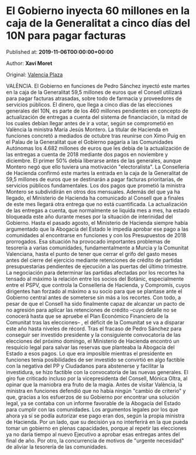 
# El Gobierno inyecta 60 millones en la caja de la Generalitat a cinco días del 10N para pagar facturas

Published at: **2019-11-06T00:00:00+00:00**

Author: **Xavi Moret**

Original: [Valencia Plaza](https://valenciaplaza.com/el-gobierno-inyecta-60-millones-en-la-caja-de-la-generalitat-a-cinco-dias-del-10n-para-pagar-facturas)

VALÈNCIA. El Gobierno en funciones de Pedro Sánchez inyectó este martes en la caja de la Generalitat 59,5 millones de euros que el Consell utilizará para pagar facturas atrasadas, sobre todo de farmacia y proveedores de servicios públicos. El dinero, que llega a cinco días de las elecciones generales del 10N, es parte de los 460 millones pendientes en concepto de actualización de entregas a cuenta del sistema de financiación, la mitad de los cuales debían llegar antes de ir a votar, según se comprometió en València la ministra María Jesús Montero.
La titular de Hacienda en funciones concretó a mediados de octubre tras reunirse con Ximo Puig en el Palau de la Generalitat que el Gobierno pagaría a las Comunidades Autónomas los 4.682 millones de euros que les debía de la actualización de las entregas a cuenta de 2018 mediante dos pagos en noviembre y diciembre. El primer 50% debía liberarse antes de las generales, aunque Montero negó que ello tuviera una motivación "electoralista".
La Conselleria de Hacienda confirmó este martes la entrada en la caja de la Generalitat de 59,5 millones de euros que se destinarán a pagar facturas prioritarias, de servicios públicos fundamentales. Los dos pagos que prometió la ministra Montero se subdividirán en otros dos mensuales. Además del que ya ha llegado, el Ministerio de Hacienda ha comunicado al Consell que a finales de este mes llegará otra entrega que no está cuantificada.
La actualización de las entregas a cuenta, que normalmente se liquida mes a mes, ha estado bloqueada este año durante meses por la situación de interinidad del Gobierno. Hasta el pasado agosto, el Ministerio de Hacienda siempre había argumentado que la Abogacía del Estado le impedía aprobar ese pago a las comunidades al encontrarse en funciones y con los Presupuestos de 2018 prorrogados.
Esa situación ha provocado importantes problemas de tesorería a varias comunidades, fundamentalmente a Murcia y la Comunitat Valenciana, hasta el punto de tener que cerrar el grifo del gasto meses antes del cierre del ejercicio mediante retenciones de crédito de partidas presupuestarias pendientes de ejecución a las puertas del último trimestre.
La negociación para determinar las partidas afectadas por los recortes ha tensado al máximo la relación entre los socios del Botànic, especialmente entre el PSPV, que controla la Conselleria de Hacienda, y Compromís, cuyos dirigentes han forzado al máximo a su socio para que se plantase ante el Gobierno central antes de someterse sin más a los recortes.
Con todo, a pesar de que el Consell ha sido finalmente capaz de alcanzar un pacto de no agresión para aplicar las retenciones de crédito –cuyo detalle no se conocerá hasta que se apruebe el Plan Económico Financiero de la Comunitat tras las elecciones– , el déficit de la Comunitat se va a disparar este año hasta niveles de récord.
Tras el fracaso de Pedro Sánchez para conseguir ser investido presidente y la consiguiente convocatoria de las elecciones del próximo domingo, el Ministerio de Hacienda encontró un resquicio legal para salvar las reservas que planteaba la Abogacía del Estado a esos pagos.
Lo que era imposible mientras el presidente en funciones tenía posibilidades de ser investido se convirtió en algo factible con la negativa del PP y Ciudadanos para abstenerse y facilitar la investidura, se hizo factible con la convocatoria de las nuevas generales. El giro fue criticado incluso por la vicepresidenta del Consell, Mónica Oltra, al opinar que la maniobra era fruto de la magia.
Antes de visitar València, la ministra en funciones defendió que no había ningún "cambio de criterio" y que, gracias a los esfuerzos de su Gobierno por encontrar una solución legal, ya se contaba con un informe favorable de la Abogacía del Estado para cumplir con las comunidades.
Los argumentos legales por los que ahora ya sí se podía autorizar ese pago eran dos, según la propia ministra de Hacienda. Por un lado, que su decisión ya no interferirá en la que pueda tomar un gobierno en plenas capacidades, porque al repetir las elecciones ya no daría tiempo al nuevo Ejecutivo a aprobar esas entregas antes del final de año. Por otro, la concurrencia de motivos de "urgente necesidad" de aliviar la tesorería de las comunidades.
